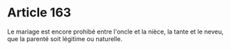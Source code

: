 # Article 163

Le mariage est encore prohibé entre l'oncle et la nièce, la tante et le neveu, que la parenté soit légitime ou naturelle.